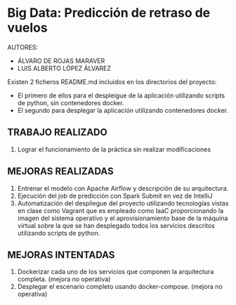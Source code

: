 # Big Data: Predicción de retraso de vuelos

AUTORES: 
  * ÁLVARO DE ROJAS MARAVER
  * LUIS ALBERTO LÓPEZ ÁLVAREZ


Existen 2 ficheros README.md incluidos en los directorios del proyecto:
* El primero de ellos para el despleigue de la aplicación utilizando scripts de python, sin contenedores docker.
* El segundo para desplegar la aplicación utilizando contenedores docker.


## TRABAJO REALIZADO

1. Lograr el funcionamiento de la práctica sin realizar modificaciones

## MEJORAS REALIZADAS

1. Entrenar el modelo con Apache Airflow y descripción de su arquitectura.
2. Ejecución del job de predicción con Spark Submit en vez de IntelliJ
3. Automatización del despliegue del proyecto utilizando tecnologías vistas en clase como Vagrant que es empleado como IaaC proporcionando la imagen del sistema operativo y el aprovisionamiento base de la máquina virtual sobre la que se han desplegado todos los servicios descritos utilizando scripts de python.

## MEJORAS INTENTADAS

1. Dockerizar cada uno de los servicios que componen la arquitectura completa. (mejora no operativa)
2. Desplegar el escenario completo usando docker-compose. (mejora no operativa)
